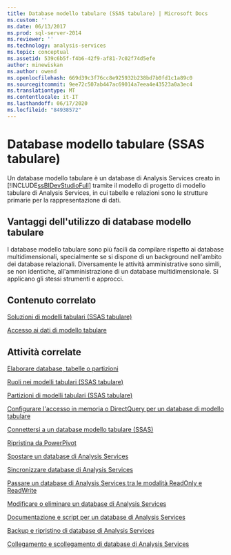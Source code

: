 ```yaml
---
title: Database modello tabulare (SSAS tabulare) | Microsoft Docs
ms.custom: ''
ms.date: 06/13/2017
ms.prod: sql-server-2014
ms.reviewer: ''
ms.technology: analysis-services
ms.topic: conceptual
ms.assetid: 539c6b5f-f4b6-42f9-af81-7c02f74d5efe
author: minewiskan
ms.author: owend
ms.openlocfilehash: 669d39c3f76cc8e925932b238bd7b0fd1c1a89c0
ms.sourcegitcommit: 9ee72c507ab447ac69014a7eea4e43523a0a3ec4
ms.translationtype: MT
ms.contentlocale: it-IT
ms.lasthandoff: 06/17/2020
ms.locfileid: "84938572"
---
```

# <a name="tabular-model-databases-ssas-tabular"></a>Database modello tabulare (SSAS tabulare)
  Un database modello tabulare è un database di Analysis Services creato in [!INCLUDE[ssBIDevStudioFull](../../includes/ssbidevstudiofull-md.md)] tramite il modello di progetto di modello tabulare di Analysis Services, in cui tabelle e relazioni sono le strutture primarie per la rappresentazione di dati.  
  
## <a name="benefits-of-using-tabular-model-databases"></a>Vantaggi dell'utilizzo di database modello tabulare  
 I database modello tabulare sono più facili da compilare rispetto ai database multidimensionali, specialmente se si dispone di un background nell'ambito dei database relazionali. Diversamente le attività amministrative sono simili, se non identiche, all'amministrazione di un database multidimensionale. Si applicano gli stessi strumenti e approcci.  
  
## <a name="related-content"></a>Contenuto correlato  
 [Soluzioni di modelli tabulari &#40;SSAS tabulare&#41;](../tabular-model-solutions-ssas-tabular.md)  
  
 [Accesso ai dati di modello tabulare](tabular-model-data-access.md)  
  
## <a name="related-tasks"></a>Attività correlate  
 [Elaborare database, tabelle o partizioni](process-database-table-or-partition-analysis-services.md)  
  
 [Ruoli nei modelli tabulari &#40;SSAS tabulare&#41;](tabular-model-roles-ssas-tabular.md)  
  
 [Partizioni di modelli tabulari &#40;SSAS tabulare&#41;](tabular-model-partitions-ssas-tabular.md)  
  
 [Configurare l'accesso in memoria o DirectQuery per un database di modello tabulare](enable-directquery-mode-in-ssms.md)  
  
 [Connettersi a un database modello tabulare &#40;SSAS&#41;](connect-to-a-tabular-model-database-ssas.md)  
  
 [Ripristina da PowerPivot](restore-from-power-pivot.md)  
  
 [Spostare un database di Analysis Services](../multidimensional-models/move-an-analysis-services-database.md)  
  
 [Sincronizzare database di Analysis Services](../multidimensional-models/synchronize-analysis-services-databases.md)  
  
 [Passare un database di Analysis Services tra le modalità ReadOnly e ReadWrite](../multidimensional-models/switch-an-analysis-services-database-between-readonly-and-readwrite-modes.md)  
  
 [Modificare o eliminare un database di Analysis Services](../multidimensional-models/modify-or-delete-an-analysis-services-database.md)  
  
 [Documentazione e script per un database di Analysis Services](../multidimensional-models/document-and-script-an-analysis-services-database.md)  
  
 [Backup e ripristino di database di Analysis Services](../multidimensional-models/backup-and-restore-of-analysis-services-databases.md)  
  
 [Collegamento e scollegamento di database di Analysis Services](../multidimensional-models/attach-and-detach-analysis-services-databases.md)  
  
  
